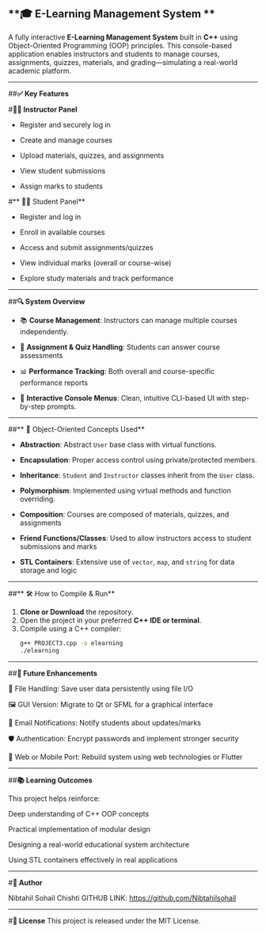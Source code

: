 ## **🎓 E-Learning Management System **

A fully interactive **E-Learning Management System** built in **C++** using Object-Oriented Programming (OOP) principles. This console-based application enables instructors and students to manage courses, assignments, quizzes, materials, and grading—simulating a real-world academic platform.

---

##**✅ Key Features**

#**👩‍🏫 Instructor Panel**

- Register and securely log in
  
- Create and manage courses
  
- Upload materials, quizzes, and assignments
  
- View student submissions
  
- Assign marks to students

#** 👨‍🎓 Student Panel**

- Register and log in
 
- Enroll in available courses
 
- Access and submit assignments/quizzes

- View individual marks (overall or course-wise)
  
- Explore study materials and track performance

---

##**🔍 System Overview**

- 📚 **Course Management**: Instructors can manage multiple courses independently.
  
- 📝 **Assignment & Quiz Handling**: Students can answer course assessments
  
- 📊 **Performance Tracking**: Both overall and course-specific performance reports
  
- 🧾 **Interactive Console Menus**: Clean, intuitive CLI-based UI with step-by-step prompts.

---

##** 🧠 Object-Oriented Concepts Used**

- **Abstraction**: Abstract `User` base class with virtual functions.
  
- **Encapsulation**: Proper access control using private/protected members.
  
- **Inheritance**: `Student` and `Instructor` classes inherit from the `User` class.
  
- **Polymorphism**: Implemented using virtual methods and function overriding.
  
- **Composition**: Courses are composed of materials, quizzes, and assignments
  
- **Friend Functions/Classes**: Used to allow instructors access to student submissions and marks
  
- **STL Containers**: Extensive use of `vector`, `map`, and `string` for data storage and logic

---

##** 🛠️ How to Compile & Run**

1. **Clone or Download** the repository.
2. Open the project in your preferred **C++ IDE or terminal**.
3. Compile using a C++ compiler:
   ```bash
   g++ PROJECT3.cpp -o elearning
   ./elearning

---

##**🌱 Future Enhancements**

💾 File Handling: Save user data persistently using file I/O

🖼️ GUI Version: Migrate to Qt or SFML for a graphical interface

📧 Email Notifications: Notify students about updates/marks

🛡️ Authentication: Encrypt passwords and implement stronger security

📱 Web or Mobile Port: Rebuild system using web technologies or Flutter

---

##**📚 Learning Outcomes**

This project helps reinforce:

Deep understanding of C++ OOP concepts

Practical implementation of modular design

Designing a real-world educational system architecture

Using STL containers effectively in real applications

---

#**👤 Author**

Nibtahil Sohail Chishti
GITHUB LINK: https://github.com/Nibtahilsohail

---

#**📄 License**
This project is released under the MIT License.

